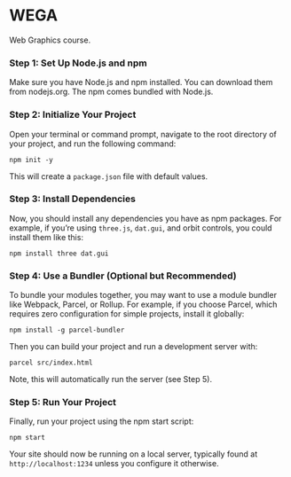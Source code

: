 # WEGA
Web Graphics course.

### Step 1: Set Up Node.js and npm

Make sure you have Node.js and npm installed. You can download them from nodejs.org. The npm comes bundled with Node.js.

### Step 2: Initialize Your Project

Open your terminal or command prompt, navigate to the root directory of your project, and run the following command:
```	
npm init -y
```
This will create a `package.json` file with default values.

### Step 3: Install Dependencies

Now, you should install any dependencies you have as npm packages. For example, if you’re using `three.js`, `dat.gui`, and orbit controls, you could install them like this:
```	
npm install three dat.gui
```

### Step 4: Use a Bundler (Optional but Recommended)

To bundle your modules together, you may want to use a module bundler like Webpack, Parcel, or Rollup. For example, if you choose Parcel, which requires zero configuration for simple projects, install it globally:
```
npm install -g parcel-bundler
```
Then you can build your project and run a development server with:
```
parcel src/index.html
```
Note, this will automatically run the server (see Step 5).

### Step 5: Run Your Project
Finally, run your project using the npm start script:
```	
npm start
```
Your site should now be running on a local server, typically found at `http://localhost:1234` unless you configure it otherwise.

